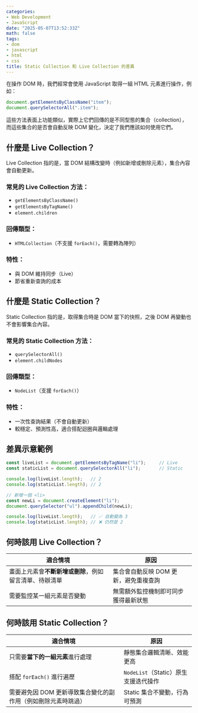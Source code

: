 ```yaml
---
categories:
- Web Development
- JavaScript
date: "2025-05-07T13:52:33Z"
math: false
tags:
- dom
- javascript
- html
- css
title: Static Collection 和 Live Collection 的差異
---
```


在操作 DOM 時，我們經常會使用 JavaScript 取得一組 HTML 元素進行操作，例如：

```javascript
document.getElementsByClassName("item");
document.querySelectorAll(".item");
```

這些方法表面上功能類似，實際上它們回傳的是不同型態的集合（collection），而這些集合的是否會自動反映 DOM 變化，決定了我們應該如何使用它們。



## 什麼是 Live Collection？

Live Collection 指的是，當 DOM 結構改變時（例如新增或刪除元素），集合內容會自動更新。

### 常見的 Live Collection 方法：

- `getElementsByClassName()`
- `getElementsByTagName()`
- `element.children`

### 回傳類型：

- `HTMLCollection`（不支援 `forEach()`，需要轉為陣列）

### 特性：

- 與 DOM 維持同步（Live）
- 節省重新查詢的成本



##  什麼是 Static Collection？

Static Collection 指的是，取得集合時是 DOM 當下的快照，之後 DOM 再變動也不會影響集合內容。

### 常見的 Static Collection 方法：

- `querySelectorAll()`
- `element.childNodes`

### 回傳類型：

- `NodeList`（支援 `forEach()`）

### 特性：

- 一次性查詢結果（不會自動更新）
- 較穩定、預測性高，適合搭配迴圈與邏輯處理



## 差異示意範例

```javascript
const liveList = document.getElementsByTagName("li");     // Live
const staticList = document.querySelectorAll("li");       // Static

console.log(liveList.length);   // 2
console.log(staticList.length); // 2

// 新增一個 <li>
const newLi = document.createElement("li");
document.querySelector("ul").appendChild(newLi);

console.log(liveList.length);   // ✅ 自動變為 3
console.log(staticList.length); // ❌ 仍然是 2
```



##  何時該用 Live Collection？

| 適合情境                                               | 原因                                  |
| ------------------------------------------------------ | ------------------------------------- |
| 畫面上元素會**不斷新增或刪除**，例如留言清單、待辦清單 | 集合會自動反映 DOM 更新，避免重複查詢 |
| 需要監控某一組元素是否變動                             | 無需額外監控機制即可同步獲得最新狀態  |



## 何時該用 Static Collection？

| 適合情境                                                      | 原因                                 |
| ------------------------------------------------------------- | ------------------------------------ |
| 只需要**當下的一組元素**進行處理                              | 靜態集合邏輯清晰、效能更高           |
| 搭配 `forEach()` 進行遍歷                                     | `NodeList`（Static）原生支援迭代操作 |
| 需要避免因 DOM 更新導致集合變化的副作用（例如刪除元素時跳過） | Static 集合不變動，行為可預測        |
